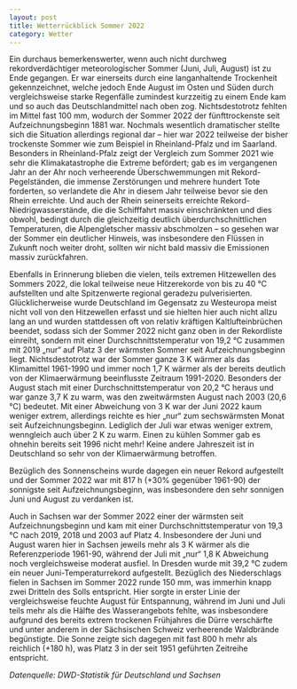 ```yaml
---
layout: post
title: Wetterrückblick Sommer 2022 
category: Wetter
---
```


Ein durchaus bemerkenswerter, wenn auch nicht durchweg rekordverdächtiger meteorologischer Sommer (Juni, Juli, August) ist zu Ende gegangen. Er war einerseits durch eine langanhaltende Trockenheit gekennzeichnet, welche jedoch Ende August im Osten und Süden durch vergleichsweise starke Regenfälle zumindest kurzzeitig zu einem Ende kam und so auch das Deutschlandmittel nach oben zog. Nichtsdestotrotz fehlten im Mittel fast 100 mm, wodurch der Sommer 2022 der fünfttrockenste seit Aufzeichnungsbeginn 1881 war. Nochmals wesentlich dramatischer stellte sich die Situation allerdings regional dar – hier war 2022 teilweise der bisher trockenste Sommer wie zum Beispiel in Rheinland-Pfalz und im Saarland. Besonders in Rheinland-Pfalz zeigt der Vergleich zum Sommer 2021 wie sehr die Klimakatastrophe die Extreme befördert; gab es im vergangenen Jahr an der Ahr noch verheerende Überschwemmungen mit Rekord-Pegelständen, die immense Zerstörungen und mehrere hundert Tote forderten, so verlandete die Ahr in diesem Jahr teilweise bevor sie den Rhein erreichte. Und auch der Rhein seinerseits erreichte Rekord-Niedrigwasserstände, die die Schifffahrt massiv einschränkten und dies obwohl, bedingt durch die gleichzeitig deutlich überdurchschnittlichen Temperaturen, die Alpengletscher massiv abschmolzen – so gesehen war der Sommer ein deutlicher Hinweis, was insbesondere den Flüssen in Zukunft noch weiter droht, sollten wir nicht bald massiv die Emissionen massiv zurückfahren. 

Ebenfalls in Erinnerung blieben die vielen, teils extremen Hitzewellen des Sommers 2022, die lokal teilweise neue Hitzerekorde von bis zu 40 °C aufstellten und alte Spitzenwerte regional geradezu pulverisierten. Glücklicherweise wurde Deutschland im Gegensatz zu Westeuropa meist nicht voll von den Hitzewellen erfasst und sie hielten hier auch nicht allzu lang an und wurden stattdessen oft von relativ kräftigen Kaltlufteinbrüchen beendet, sodass sich der Sommer 2022 nicht ganz oben in der Rekordliste einreiht, sondern mit einer Durchschnittstemperatur von 19,2 °C zusammen mit 2019 „nur“ auf Platz 3 der wärmsten Sommer seit Aufzeichnungsbeginn liegt. Nichtsdestotrotz war der Sommer ganze 3 K wärmer als das Klimamittel 1961-1990 und immer noch 1,7 K wärmer als der bereits deutlich von der Klimaerwärmung beeinflusste Zeitraum 1991-2020. Besonders der August stach mit einer Durchschnittstemperatur von 20,2 °C heraus und war ganze 3,7 K zu warm, was den zweitwärmsten August nach 2003 (20,6 °C) bedeutet. Mit einer Abweichung von 3 K war der Juni 2022 kaum weniger extrem, allerdings reichte es hier „nur“ zum sechswärmsten Monat seit Aufzeichnungsbeginn. Lediglich der Juli war etwas weniger extrem, wenngleich auch über 2 K zu warm. Einen zu kühlen Sommer gab es ohnehin bereits seit 1996 nicht mehr! Keine andere Jahreszeit ist in Deutschland so sehr von der Klimaerwärmung betroffen. 

Bezüglich des Sonnenscheins wurde dagegen ein neuer Rekord aufgestellt und der Sommer 2022 war mit 817 h (+30% gegenüber 1961-90) der sonnigste seit Aufzeichnungsbeginn, was insbesondere den sehr sonnigen Juni und August zu verdanken ist.

Auch in Sachsen war der Sommer 2022 einer der wärmsten seit Aufzeichnungsbeginn und kam mit einer Durchschnittstemperatur von 19,3 °C nach 2019, 2018 und 2003 auf Platz 4. Insbesondere der Juni und August waren hier in Sachsen jeweils mehr als 3 K wärmer als die Referenzperiode 1961-90, während der Juli mit „nur“ 1,8 K Abweichung noch vergleichsweise moderat ausfiel. In Dresden wurde mit 39,2 °C zudem ein neuer Juni-Temperaturrekord aufgestellt. Bezüglich des Niederschlags fielen in Sachsen im Sommer 2022 runde 150 mm, was immerhin knapp zwei Dritteln des Solls entspricht. Hier sorgte in erster Linie der vergleichsweise feuchte August für Entspannung, während im Juni und Juli teils mehr als die Hälfte des Wasserangebots fehlte, was insbesondere aufgrund des bereits extrem trockenen Frühjahres die Dürre verschärfte und unter anderem in der Sächsischen Schweiz verheerende Waldbrände begünstigte. Die Sonne zeigte sich dagegen mit fast 800 h mehr als reichlich (+180 h), was Platz 3 in der seit 1951 geführten Zeitreihe entspricht. 

_Datenquelle: DWD-Statistik für Deutschland und Sachsen_
